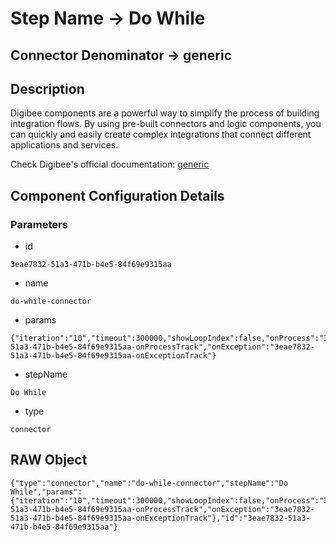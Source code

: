 # Step Name -> Do While
## Connector Denominator -> generic

## Description

Digibee components are a powerful way to simplify the process of building integration flows. By using pre-built connectors and logic components, you can quickly and easily create complex integrations that connect different applications and services.

Check Digibee's official documentation: [generic](https://docs.digibee.com/documentation "Digibee documentation")

## Component Configuration Details
### Parameters

* id
```
3eae7832-51a3-471b-b4e5-84f69e9315aa
```

* name
```
do-while-connector
```

* params
```
{"iteration":"10","timeout":300000,"showLoopIndex":false,"onProcess":"3eae7832-51a3-471b-b4e5-84f69e9315aa-onProcessTrack","onException":"3eae7832-51a3-471b-b4e5-84f69e9315aa-onExceptionTrack"}
```

* stepName
```
Do While
```

* type
```
connector
```


## RAW Object

```
{"type":"connector","name":"do-while-connector","stepName":"Do While","params":{"iteration":"10","timeout":300000,"showLoopIndex":false,"onProcess":"3eae7832-51a3-471b-b4e5-84f69e9315aa-onProcessTrack","onException":"3eae7832-51a3-471b-b4e5-84f69e9315aa-onExceptionTrack"},"id":"3eae7832-51a3-471b-b4e5-84f69e9315aa"}
```